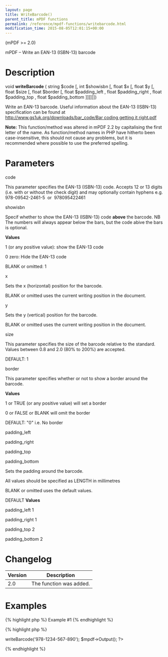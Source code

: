 ```yaml
---
layout: page
title: WriteBarcode()
parent_title: mPDF functions
permalink: /reference/mpdf-functions/writebarcode.html
modification_time: 2015-08-05T12:01:15+00:00
---
```


<p>(mPDF &gt;= 2.0)</p>
<p>mPDF – Write an EAN-13 (ISBN-13) barcode</p>

# Description

<p class="manual_block">void <b>writeBarcode</b> ( string <span class="parameter">$code</span> [, int <span class="parameter">$showisbn</span> [, float <span class="parameter">$x</span> [, float <span class="parameter">$y</span> [, float <span class="parameter">$size</span> [, float <span class="parameter">$border</span> [, float <span class="parameter">$padding_left</span> , float <span class="parameter">$padding_right</span> , float <span class="parameter">$padding_top</span> , float <span class="parameter">$padding_bottom</span> ]]]]]])</p>
<p>Write an EAN-13 barcode. Useful information about the EAN-13 (ISBN-13) specification can be found at <a href="http://www.gs1uk.org/downloads/bar_code/Bar coding getting it right.pdf">http://www.gs1uk.org/downloads/bar_code/Bar coding getting it right.pdf</a></p>

<div class="alert alert-info" role="alert"><strong>Note:</strong> This function/method was altered in mPDF 2.2 by capitalising the first letter of the name. As function/method names in PHP have hitherto been case-insensitive, this should not cause any problems, but it is recommended where possible to use the preferred spelling.</div>

# Parameters

<p class="manual_param_dt"><span class="parameter">code</span></p>
<p class="manual_param_dd">This parameter specifies the EAN-13 (ISBN-13) code. Accepts 12 or 13 digits (i.e. with or without the check digit) and may optionally contain hyphens e.g. 978-09542-2461-5&nbsp; or&nbsp; 978095422461</p>
<p class="manual_param_dt"><span class="parameter">showisbn</span></p>
<p class="manual_param_dd">Specif whether to show the EAN-13 (ISBN-13) code <b>above</b> the barcode. NB The numbers will always appear below the bars, but the code abive the bars is optional.</p>
<p class="manual_param_dd"><b>Values</b>

1 (or any positive value): show the EAN-13 code

0 zero: Hide the EAN-13 code

<span class="smallblock">BLANK</span> or omitted: 1</p>
<p class="manual_param_dt"><span class="parameter">x</span></p>
<p class="manual_param_dd">Sets the <span class="parameter">x</span> (horizontal) position for the barcode.

<span class="smallblock">BLANK</span>&nbsp;or omitted uses the current writing position in the document.</p>
<p><span class="parameter">y</span></p>
<p class="manual_param_dd">Sets the <span class="parameter">y</span> (vertical) position for the barcode.

<span class="smallblock">BLANK</span>&nbsp;or omitted uses the current writing position in the document.</p>
<p class="manual_param_dt"><span class="parameter">size</span></p>
<p class="manual_param_dd">This parameter specifies the size of the barcode relative to the standard. Values between 0.8 and 2.0 (80% to 200%) are accepted.

<span class="smallblock">DEFAULT</span>: 1</p>
<p class="manual_param_dt"><span class="parameter">border</span></p>
<p class="manual_param_dd">This parameter specifies whether or not to show a border around the barcode.</p>
<p class="manual_param_dd"><b>Values</b>

1 or <span class="smallblock">TRUE</span> (or any positive value) will set a border

0 or <span class="smallblock">FALSE</span> or <span class="smallblock">BLANK</span> will omit the border

<span class="smallblock">DEFAULT</span>: "0" i.e. No border</p>
<p class="manual_param_dt"><span class="parameter">padding_left</span>

<span class="parameter">padding</span><span class="parameter">_right</span>

<span class="parameter">padding</span><span class="parameter">_top</span>

<span class="parameter">padding</span><span class="parameter">_bottom</span><span class="parameter">

</span></p>
<p class="manual_param_dd">Sets the padding around the barcode.

All values should be specified as <span class="smallblock">LENGTH</span> in millimetres

<span class="smallblock">BLANK</span>&nbsp;or omitted uses the default values.</p>
<p class="manual_param_dd"><span class="smallblock">DEFAULT</span> <b>Values</b>

<span class="parameter">padding</span><span class="parameter">_left</span> 1

<span class="parameter">padding</span><span class="parameter">_right</span> 1

<span class="parameter">padding</span><span class="parameter">_top</span> 2

<span class="parameter">padding</span><span class="parameter">_bottom</span> 2</p>

# Changelog

<table class="table"> <thead>
<tr> <th>Version</th><th>Description</th> </tr>
</thead> <tbody>
<tr>
<td>2.0</td>
<td>The function was added.</td>
</tr>
</tbody> </table>

# Examples

{% highlight php %}
Example #1
{% endhighlight %}

{% highlight php %}
<?php

$mpdf=new mPDF();

$mpdf->writeBarcode('978-1234-567-890'); 

$mpdf->Output();

?>
{% endhighlight %}

